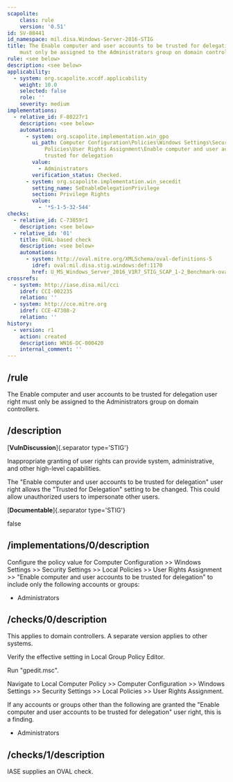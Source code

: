 ```yaml
---
scapolite:
    class: rule
    version: '0.51'
id: SV-88441
id_namespace: mil.disa.Windows-Server-2016-STIG
title: The Enable computer and user accounts to be trusted for delegation user right
    must only be assigned to the Administrators group on domain controllers.
rule: <see below>
description: <see below>
applicability:
  - system: org.scapolite.xccdf.applicability
    weight: 10.0
    selected: false
    role: ''
    severity: medium
implementations:
  - relative_id: F-80227r1
    description: <see below>
    automations:
      - system: org.scapolite.implementation.win_gpo
        ui_path: Computer Configuration\Policies\Windows Settings\Security Settings\Local
            Policies\User Rights Assignment\Enable computer and user accounts to be
            trusted for delegation
        value:
          - Administrators
        verification_status: Checked.
      - system: org.scapolite.implementation.win_secedit
        setting_name: SeEnableDelegationPrivilege
        section: Privilege Rights
        value:
          - '*S-1-5-32-544'
checks:
  - relative_id: C-73859r1
    description: <see below>
  - relative_id: '01'
    title: OVAL-based check
    description: <see below>
    automations:
      - system: http://oval.mitre.org/XMLSchema/oval-definitions-5
        idref: oval:mil.disa.stig.windows:def:1170
        href: U_MS_Windows_Server_2016_V1R7_STIG_SCAP_1-2_Benchmark-oval.xml
crossrefs:
  - system: http://iase.disa.mil/cci
    idref: CCI-002235
    relation: ''
  - system: http://cce.mitre.org
    idref: CCE-47308-2
    relation: ''
history:
  - version: r1
    action: created
    description: WN16-DC-000420
    internal_comment: ''
---
```



## /rule

The Enable computer and user accounts to be trusted for delegation user right must only be assigned to the Administrators group on domain controllers.

## /description

[**VulnDiscussion**]{.separator type='STIG'}

Inappropriate granting of user rights can provide system, administrative, and other high-level capabilities.

The "Enable computer and user accounts to be trusted for delegation" user right allows the "Trusted for Delegation" setting to be changed. This could allow unauthorized users to impersonate other users.

[**Documentable**]{.separator type='STIG'}

false

## /implementations/0/description

Configure the policy value for Computer Configuration >> Windows Settings >> Security Settings >> Local Policies >> User Rights Assignment >> "Enable computer and user accounts to be trusted for delegation" to include only the following accounts or groups:

- Administrators

## /checks/0/description

This applies to domain controllers. A separate version applies to other systems.

Verify the effective setting in Local Group Policy Editor.

Run "gpedit.msc".

Navigate to Local Computer Policy >> Computer Configuration >> Windows Settings >> Security Settings >> Local Policies >> User Rights Assignment.

If any accounts or groups other than the following are granted the "Enable computer and user accounts to be trusted for delegation" user right, this is a finding.

- Administrators

## /checks/1/description

IASE supplies an OVAL check.
